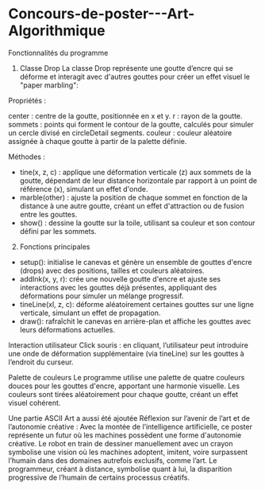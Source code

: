 # Concours-de-poster---Art-Algorithmique
Fonctionnalités du programme
1. Classe Drop
La classe Drop représente une goutte d’encre qui se déforme et interagit avec d'autres gouttes pour créer un effet visuel le "paper marbling":

Propriétés :

center : centre de la goutte, positionnée en x et y.
r : rayon de la goutte.
sommets : points qui forment le contour de la goutte, calculés pour simuler un cercle divisé en circleDetail segments.
couleur : couleur aléatoire assignée à chaque goutte à partir de la palette définie.

Méthodes :

- tine(x, z, c) : applique une déformation verticale (z) aux sommets de la goutte, dépendant de leur distance horizontale par rapport à un point de référence (x), simulant un effet d'onde.
- marble(other) : ajuste la position de chaque sommet en fonction de la distance à une autre goutte, créant un effet d'attraction ou de fusion entre les gouttes.
- show() : dessine la goutte sur la toile, utilisant sa couleur et son contour défini par les sommets.

2. Fonctions principales
- setup(): initialise le canevas et génère un ensemble de gouttes d'encre (drops) avec des positions, tailles et couleurs aléatoires.
- addInk(x, y, r): crée une nouvelle goutte d'encre et ajuste ses interactions avec les gouttes déjà présentes, appliquant des déformations pour simuler un mélange progressif.
- tineLine(xl, z, c): déforme aléatoirement certaines gouttes sur une ligne verticale, simulant un effet de propagation.
- draw(): rafraîchit le canevas en arrière-plan et affiche les gouttes avec leurs déformations actuelles.

Interaction utilisateur
Click souris : en cliquant, l’utilisateur peut introduire une onde de déformation supplémentaire (via tineLine) sur les gouttes à l’endroit du curseur.

Palette de couleurs
Le programme utilise une palette de quatre couleurs douces pour les gouttes d'encre, apportant une harmonie visuelle. Les couleurs sont tirées aléatoirement pour chaque goutte, créant un effet visuel cohérent.

Une partie ASCII Art a aussi été ajoutée 
Réflexion sur l’avenir de l’art et de l’autonomie créative : Avec la montée de l’intelligence artificielle, ce poster représente un futur où les machines possèdent une forme d'autonomie créative. Le robot en train de dessiner manuellement avec un crayon symbolise une vision où les machines adoptent, imitent, voire surpassent l’humain dans des domaines autrefois exclusifs, comme l’art. Le programmeur, créant à distance, symbolise quant à lui, la disparition progressive de l’humain de certains processus créatifs.
